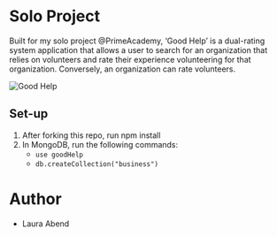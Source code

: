 # Solo Project
Built for my solo project @PrimeAcademy, ‘Good Help’ is a dual-rating system application that allows a user to search for
an organization that relies on volunteers and rate their experience volunteering
for that organization. Conversely, an organization can rate volunteers.

![Good Help](public/assets/readme_imgs/homepage.png?raw=true "Good Help Home Page")

## Set-up
1. After forking this repo, run npm install
2. In MongoDB, run the following commands:
    - `use goodHelp`
    - `db.createCollection("business")`

# Author
- Laura Abend
